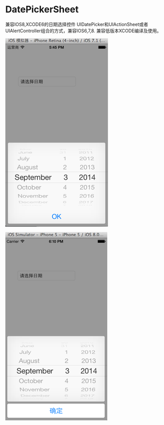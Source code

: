 DatePickerSheet
===============

兼容IOS8,XCODE6的日期选择控件
UIDatePicker和UIActionSheet或者UIAlertController组合的方式，兼容IOS6,7,8.
兼容低版本XCODE编译及使用。

![image](https://github.com/adler0518/images-folder/blob/master/屏幕快照%202014-09-03%20下午5.45.34.png)


![image](https://github.com/adler0518/images-folder/blob/master/屏幕快照%202014-09-03%20下午6.10.47.png)
